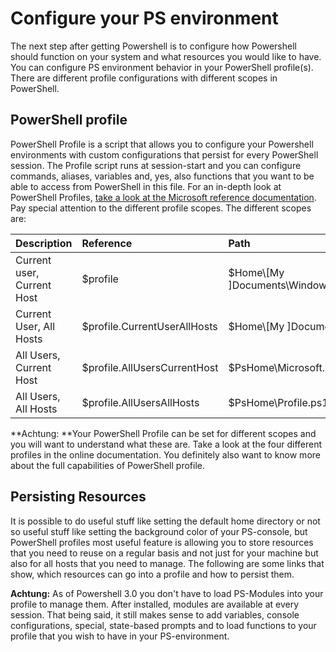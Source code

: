 # Configure your PS  environment

The next step after getting Powershell is to configure how Powershell should function on your system and what resources you would like to have. You can configure PS environment behavior in your PowerShell profile\(s\). There are different profile configurations with different scopes in PowerShell.

## PowerShell profile

PowerShell Profile is a script that allows you to configure your Powershell environments with custom configurations that persist for every PowerShell session. The Profile script runs at session-start and you can configure commands, aliases, variables and, yes, also functions that you want to be able to access from PowerShell in this file. For an in-depth look at PowerShell Profiles, [take a look at the Microsoft reference documentation](https://docs.microsoft.com/en-us/powershell/module/microsoft.powershell.core/about/about_profiles?view=powershell-6). Pay special attention to the different profile scopes. The different scopes are:

| Description | Reference | Path |
| :--- | :--- | :--- |
| Current user, Current Host | $profile | $Home\\[My \]Documents\WindowsPowerShell\Profile.ps1 |
| Current User, All Hosts | $profile.CurrentUserAllHosts | $Home\\[My \]Documents\Profile.ps1 |
| All Users, Current Host | $profile.AllUsersCurrentHost | $PsHome\Microsoft.PowerShell\_profile.ps1 |
| All Users, All Hosts | $profile.AllUsersAllHosts | $PsHome\Profile.ps1 |

**Achtung: **Your PowerShell Profile can be set for different scopes and you will want to understand what these are. Take a look at the four different profiles in the online documentation. You definitely also want to know more about the full capabilities of PowerShell profile.

## Persisting Resources

It is possible to do useful stuff like setting the default home directory or not so useful stuff like setting the background color of your PS-console, but PowerShell profiles most useful feature is allowing you to store resources that you need to reuse on a regular basis and not just for your machine but also for all hosts that you need to manage. The following are some links that show, which resources can go into a profile and how to persist them. 

**Achtung:** As of Powershell 3.0 you don't have to load PS-Modules into your profile to manage them. After installed, modules are available at every session. That being said, it still makes sense to add variables, console configurations, special, state-based prompts and to load functions to your profile that you wish to have in your PS-environment.



